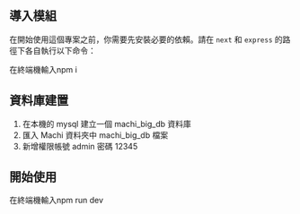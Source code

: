 

## 導入模組

在開始使用這個專案之前，你需要先安裝必要的依賴。請在 `next` 和 `express` 的路徑下各自執行以下命令：

在終端機輸入npm i

## 資料庫建置
1. 在本機的 mysql 建立一個 machi_big_db 資料庫  
2. 匯入 Machi 資料夾中 machi_big_db 檔案  
3. 新增權限帳號 admin 密碼 12345

## 開始使用

在終端機輸入npm run dev
